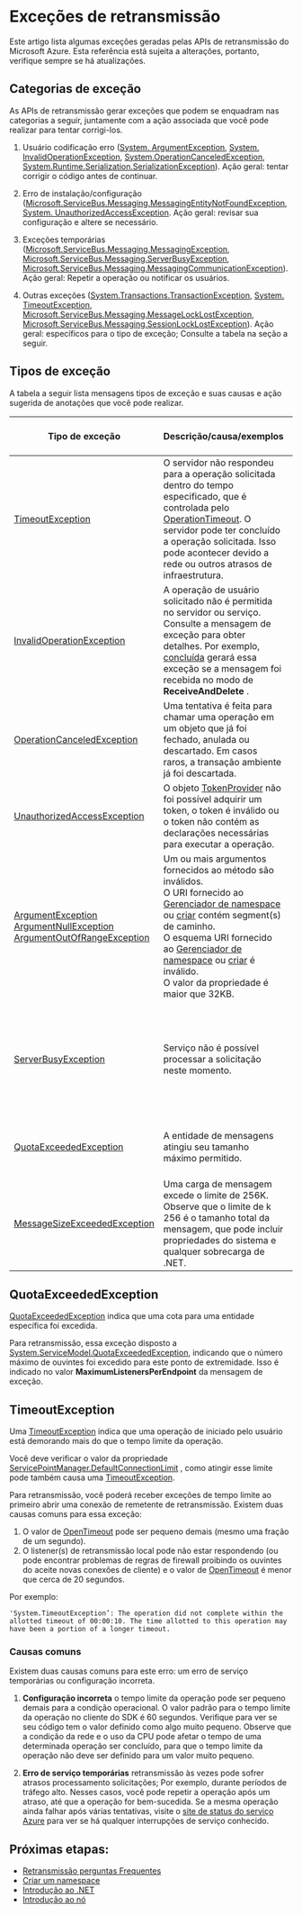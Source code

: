 <properties 
    pageTitle="Exceções de retransmissão | Microsoft Azure"
    description="Lista de exceções de retransmissão e ações sugeridas."
    services="service-bus"
    documentationCenter="na"
    authors="jtaubensee"
    manager="timlt"
    editor="tysonn" />
<tags 
    ms.service="service-bus"
    ms.devlang="na"
    ms.topic="article"
    ms.tgt_pltfrm="na"
    ms.workload="na"
    ms.date="10/28/2016"
    ms.author="jotaub" />

# <a name="relay-exceptions"></a>Exceções de retransmissão

Este artigo lista algumas exceções geradas pelas APIs de retransmissão do Microsoft Azure. Esta referência está sujeita a alterações, portanto, verifique sempre se há atualizações.

## <a name="exception-categories"></a>Categorias de exceção

As APIs de retransmissão gerar exceções que podem se enquadram nas categorias a seguir, juntamente com a ação associada que você pode realizar para tentar corrigi-los.

1.  Usuário codificação erro ([System. ArgumentException](https://msdn.microsoft.com/library/system.argumentexception.aspx), [System. InvalidOperationException](https://msdn.microsoft.com/library/system.invalidoperationexception.aspx), [System.OperationCanceledException](https://msdn.microsoft.com/library/system.operationcanceledexception.aspx), [System.Runtime.Serialization.SerializationException](https://msdn.microsoft.com/library/system.runtime.serialization.serializationexception.aspx)). Ação geral: tentar corrigir o código antes de continuar.

2.  Erro de instalação/configuração ([Microsoft.ServiceBus.Messaging.MessagingEntityNotFoundException](https://msdn.microsoft.com/library/azure/microsoft.servicebus.messaging.messagingentitynotfoundexception.aspx), [System. UnauthorizedAccessException](https://msdn.microsoft.com/library/system.unauthorizedaccessexception.aspx). Ação geral: revisar sua configuração e altere se necessário.

3.  Exceções temporárias ([Microsoft.ServiceBus.Messaging.MessagingException](https://msdn.microsoft.com/library/azure/microsoft.servicebus.messaging.messagingexception.aspx), [Microsoft.ServiceBus.Messaging.ServerBusyException](https://msdn.microsoft.com/library/azure/microsoft.servicebus.messaging.serverbusyexception.aspx), [Microsoft.ServiceBus.Messaging.MessagingCommunicationException](https://msdn.microsoft.com/library/azure/microsoft.servicebus.messaging.messagingcommunicationexception.aspx)). Ação geral: Repetir a operação ou notificar os usuários.

4.  Outras exceções ([System.Transactions.TransactionException](https://msdn.microsoft.com/library/system.transactions.transactionexception.aspx), [System. TimeoutException](https://msdn.microsoft.com/library/system.timeoutexception.aspx), [Microsoft.ServiceBus.Messaging.MessageLockLostException](https://msdn.microsoft.com/library/azure/microsoft.servicebus.messaging.messagelocklostexception.aspx), [Microsoft.ServiceBus.Messaging.SessionLockLostException](https://msdn.microsoft.com/library/azure/microsoft.servicebus.messaging.sessionlocklostexception.aspx)). Ação geral: específicos para o tipo de exceção; Consulte a tabela na seção a seguir. 

## <a name="exception-types"></a>Tipos de exceção

A tabela a seguir lista mensagens tipos de exceção e suas causas e ação sugerida de anotações que você pode realizar.

| **Tipo de exceção**                                                                                                                                                                                                                                                                                | **Descrição/causa/exemplos**                                                                                                                                                                                                                                                                                                                                                                                                                                                                                                                                                                                                                 | **Ação sugerida**                                                                                                                                                                                                                                                                                                                                                                                                          | **Observação sobre a repetição automática/imediata**                                                                                             |
|-----------------------------------------------------------------------------------------------------------------------------------------------------------------------------------------------------------------------------------------------------------------------------------------------|--------------------------------------------------------------------------------------------------------------------------------------------------------------------------------------------------------------------------------------------------------------------------------------------------------------------------------------------------------------------------------------------------------------------------------------------------------------------------------------------------------------------------------------------------------------------------------------------------------------------------------------------|---------------------------------------------------------------------------------------------------------------------------------------------------------------------------------------------------------------------------------------------------------------------------------------------------------------------------------------------------------------------------------------------------------------------------|-------------------------------------------------------------------------------------------------------------------------------|
| [TimeoutException](https://msdn.microsoft.com/library/system.timeoutexception.aspx)                                                                                                                                                                                                           | O servidor não respondeu para a operação solicitada dentro do tempo especificado, que é controlada pelo [OperationTimeout](https://msdn.microsoft.com/library/azure/microsoft.servicebus.messaging.messagingfactorysettings.operationtimeout.aspx). O servidor pode ter concluído a operação solicitada. Isso pode acontecer devido a rede ou outros atrasos de infraestrutura.                                                                                                                                                                                                                                                                   | Verificar o estado de sistema para consistência e tente novamente se necessário. Consulte [exceções de tempo limite](#timeoutexception).                                                                                                                                                                                                                                                                                                                                                           | Repetir pode ajudar em alguns casos; Adicione lógica de repetição ao código.                                                                      |
| [InvalidOperationException](https://msdn.microsoft.com/library/system.invalidoperationexception.aspx)                                                                                                                                                                                         | A operação de usuário solicitado não é permitida no servidor ou serviço. Consulte a mensagem de exceção para obter detalhes. Por exemplo, [concluída](https://msdn.microsoft.com/library/azure/microsoft.servicebus.messaging.brokeredmessage.complete.aspx) gerará essa exceção se a mensagem foi recebida no modo de **ReceiveAndDelete** .                                                                                                                                                                                                                                                                                                     | Verifique o código e a documentação. Certifica-se de que a operação solicitada é válida.                                                                                                                                                                                                                                                                                                                                         | Repetir não ajudará.                                                                                                          |
| [OperationCanceledException](https://msdn.microsoft.com/library/system.operationcanceledexception.aspx)                                                                                                                                                                                       | Uma tentativa é feita para chamar uma operação em um objeto que já foi fechado, anulada ou descartado. Em casos raros, a transação ambiente já foi descartada.                                                                                                                                                                                                                                                                                                                                                                                                                                                                       | Verifique o código e verifique se que ele não invoca operações em um objeto descartado.                                                                                                                                                                                                                                                                                                                                          | Repetir não ajudará.                                                                                                          |
| [UnauthorizedAccessException](https://msdn.microsoft.com/library/system.unauthorizedaccessexception.aspx)                                                                                                                                                                                     | O objeto [TokenProvider](https://msdn.microsoft.com/library/azure/microsoft.servicebus.tokenprovider.aspx) não foi possível adquirir um token, o token é inválido ou o token não contém as declarações necessárias para executar a operação.                                                                                                                                                                                                                                                                                                                                                                                                  | Verifique se que o provedor de token é criado com os valores corretos. Verifique a configuração do serviço do controle de acesso.                                                                                                                                                                                                                                                                                                   | Repetir pode ajudar em alguns casos; Adicione lógica de repetição ao código.                                                                      |
| [ArgumentException](https://msdn.microsoft.com/library/system.argumentexception.aspx)<br /> [ArgumentNullException](https://msdn.microsoft.com/library/system.argumentnullexception.aspx)<br />[ArgumentOutOfRangeException](https://msdn.microsoft.com/library/system.argumentoutofrangeexception.aspx) | Um ou mais argumentos fornecidos ao método são inválidos.<br /> O URI fornecido ao [Gerenciador de namespace](https://msdn.microsoft.com/library/azure/microsoft.servicebus.namespacemanager.aspx) ou [criar](https://msdn.microsoft.com/library/azure/microsoft.servicebus.messaging.messagingfactory.create.aspx) contém segment(s) de caminho.<br /> O esquema URI fornecido ao [Gerenciador de namespace](https://msdn.microsoft.com/library/azure/microsoft.servicebus.namespacemanager.aspx) ou [criar](https://msdn.microsoft.com/library/azure/microsoft.servicebus.messaging.messagingfactory.create.aspx) é inválido. <br />O valor da propriedade é maior que 32KB. | Verifique o código de chamada e verifique se que os argumentos estão corretos.                                                                                                                                                                                                                                                                                                                                                           | Repetir não ajudará.                                                                                                          |
| [ServerBusyException](https://msdn.microsoft.com/library/azure/microsoft.servicebus.messaging.serverbusyexception.aspx)                                                                                                                                                                       | Serviço não é possível processar a solicitação neste momento.                                                                                                                                                                                                                                                                                                                                                                                                                                                                                                                                                                                   | Cliente pode esperar um período de tempo, e repita a operação.                                                                                                                                                                                                                                                                                                                                                           | Cliente pode tentar novamente após determinado intervalo. Se uma nova tentativa resulta em uma exceção diferente, marque comportamento repetir essa exceção. |
| [QuotaExceededException](https://msdn.microsoft.com/library/azure/microsoft.servicebus.messaging.quotaexceededexception.aspx)                                                                                                                                                                 | A entidade de mensagens atingiu seu tamanho máximo permitido.                                                                                                                                                                                                                                                                                                                                                                                                                                                                                                                                                                               | Crie o espaço na entidade ao receber mensagens da entidade ou suas filas sub. Consulte [QuotaExceededException](#quotaexceededexception).                                                                                                                                                                                                                                                                                                                                      | Repetir pode ajudá-lo se mensagens foram removidas enquanto isso.                                                               |
| [MessageSizeExceededException](https://msdn.microsoft.com/library/azure/microsoft.servicebus.messaging.messagesizeexceededexception.aspx)                                                                                                                                                     | Uma carga de mensagem excede o limite de 256K. Observe que o limite de k 256 é o tamanho total da mensagem, que pode incluir propriedades do sistema e qualquer sobrecarga de .NET.                                                                                                                                                                                                                                                                                                                                                                                                                                                                                   | Reduzir o tamanho da carga da mensagem e, em seguida, repita a operação.                                                                                                                                                                                                                                                                                                                                                         | Repetir não ajudará.                                                                                                          |

## <a name="quotaexceededexception"></a>QuotaExceededException

[QuotaExceededException](https://msdn.microsoft.com/library/azure/microsoft.servicebus.messaging.quotaexceededexception.aspx) indica que uma cota para uma entidade específica foi excedida.

Para retransmissão, essa exceção disposto a [System.ServiceModel.QuotaExceededException](https://msdn.microsoft.com/library/system.servicemodel.quotaexceededexception.aspx), indicando que o número máximo de ouvintes foi excedido para este ponto de extremidade. Isso é indicado no valor **MaximumListenersPerEndpoint** da mensagem de exceção.

## <a name="timeoutexception"></a>TimeoutException 

Uma [TimeoutException](https://msdn.microsoft.com/library/system.timeoutexception.aspx) indica que uma operação de iniciado pelo usuário está demorando mais do que o tempo limite da operação. 

Você deve verificar o valor da propriedade [ServicePointManager.DefaultConnectionLimit](https://msdn.microsoft.com/library/system.net.servicepointmanager.defaultconnectionlimit) , como atingir esse limite pode também causa uma [TimeoutException](https://msdn.microsoft.com/library/system.timeoutexception.aspx).

Para retransmissão, você poderá receber exceções de tempo limite ao primeiro abrir uma conexão de remetente de retransmissão. Existem duas causas comuns para essa exceção:

1. O valor de [OpenTimeout](https://msdn.microsoft.com/library/wcf.opentimeout.aspx) pode ser pequeno demais (mesmo uma fração de um segundo).
2. O listener(s) de retransmissão local pode não estar respondendo (ou pode encontrar problemas de regras de firewall proibindo os ouvintes do aceite novas conexões de cliente) e o valor de [OpenTimeout](https://msdn.microsoft.com/library/wcf.opentimeout.aspx) é menor que cerca de 20 segundos.

Por exemplo:

```
'System.TimeoutException’: The operation did not complete within the allotted timeout of 00:00:10. The time allotted to this operation may have been a portion of a longer timeout.
```

### <a name="common-causes"></a>Causas comuns

Existem duas causas comuns para este erro: um erro de serviço temporárias ou configuração incorreta.

1. **Configuração incorreta** 
    o tempo limite da operação pode ser pequeno demais para a condição operacional. O valor padrão para o tempo limite da operação no cliente do SDK é 60 segundos. Verifique para ver se seu código tem o valor definido como algo muito pequeno. Observe que a condição da rede e o uso da CPU pode afetar o tempo de uma determinada operação ser concluído, para que o tempo limite da operação não deve ser definido para um valor muito pequeno.

2. **Erro de serviço temporárias** 
    retransmissão às vezes pode sofrer atrasos processamento solicitações; Por exemplo, durante períodos de tráfego alto. Nesses casos, você pode repetir a operação após um atraso, até que a operação for bem-sucedida. Se a mesma operação ainda falhar após várias tentativas, visite o [site de status do serviço Azure](https://azure.microsoft.com/status/) para ver se há qualquer interrupções de serviço conhecido.

## <a name="next-steps"></a>Próximas etapas:

- [Retransmissão perguntas Frequentes](relay-faq.md)
- [Criar um namespace](relay-create-namespace-portal.md)
- [Introdução ao .NET](relay-hybrid-connections-dotnet-get-started.md)
- [Introdução ao nó](relay-hybrid-connections-node-get-started.md)